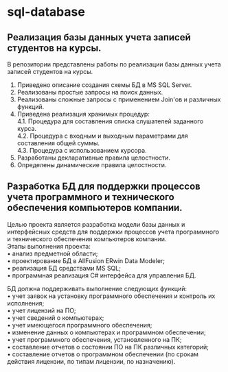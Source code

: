 # sql-database  
## Реализация базы данных учета записей студентов на курсы.  
В репозитории представлены работы по реализации базы данных учета записей студентов на курсы.  
1. Приведено описание создания схемы БД в MS SQL Server.  
2. Реализованы простые запросы на поиск данных.  
3. Реализованы сложные запросы с применением Join'ов и различных функций.  
4. Приведена реализация хранимых процедур:  
   4.1. Процедура для составления списка слушателей заданного курса.  
   4.2. Процедура с входным и выходным параметрами для составления общей суммы.  
   4.3. Процедура с использованием курсора.  
5. Разработаны декларативные правила целостности.  
6. Определены динамические правила целостности.  
## Разработка БД для поддержки процессов учета программного и технического обеспечения компьютеров компании.  
Целью проекта является разработка модели базы данных и интерфейсных средств для поддержки процессов учета программного и технического обеспечения компьютеров компании.    
Этапы выполнения проекта:  
•	анализ предметной области;  
•	проектирование БД в AllFusion ERwin Data Modeler;  
•	реализация БД средствами MS SQL;  
•	программная реализация C# интерфейса для управления БД.  

БД должна поддерживать выполнение следующих функций:  
•	учет заявок на установку программного обеспечения и контроль их исполнения;  
•	учет лицензий на ПО;  
•	учет сведений о компьютерах;  
•	учет имеющегося программного обеспечения;  
•	изменение данных о компьютерах и программном обеспечении;  
•	учет программного обеспечения, установленного на ПК;  
•	составление отчетов о состоянии ПО на ПК различных категорий;  
•	составление отчетов о программном обеспечении (по срокам действия лицензии, по типам лицензии, по назначению).  

